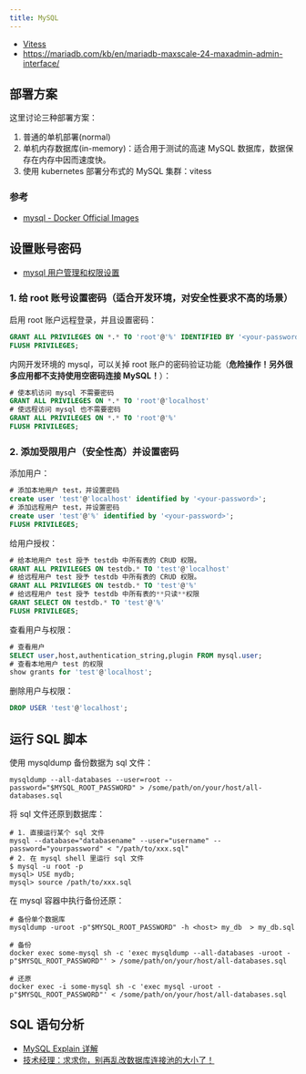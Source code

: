 ```yaml
---
title: MySQL
---
```

- [Vitess](https://github.com/vitessio/vitess)
- https://mariadb.com/kb/en/mariadb-maxscale-24-maxadmin-admin-interface/


## 部署方案

这里讨论三种部署方案：

1. 普通的单机部署(normal)
2. 单机内存数据库(in-memory)：适合用于测试的高速 MySQL 数据库，数据保存在内存中因而速度快。
3. 使用 kubernetes 部署分布式的 MySQL 集群：vitess

### 参考

- [mysql - Docker Official Images](https://hub.docker.com/_/mysql/)

## 设置账号密码

- [mysql 用户管理和权限设置](https://www.cnblogs.com/fslnet/p/3143344.html)

### 1. 给 root 账号设置密码（适合开发环境，对安全性要求不高的场景）

启用 root 账户远程登录，并且设置密码：
```sql
GRANT ALL PRIVILEGES ON *.* TO 'root'@'%' IDENTIFIED BY '<your-password>';
FLUSH PRIVILEGES;
```

内网开发环境的 mysql，可以关掉 root 账户的密码验证功能（**危险操作！另外很多应用都不支持使用空密码连接 MySQL！**）：

```sql
# 使本机访问 mysql 不需要密码
GRANT ALL PRIVILEGES ON *.* TO 'root'@'localhost'
# 使远程访问 mysql 也不需要密码
GRANT ALL PRIVILEGES ON *.* TO 'root'@'%' 
FLUSH PRIVILEGES;
```

### 2. 添加受限用户（安全性高）并设置密码

添加用户：
```sql
# 添加本地用户 test，并设置密码
create user 'test'@'localhost' identified by '<your-password>';
# 添加远程用户 test，并设置密码
create user 'test'@'%' identified by '<your-password>';
FLUSH PRIVILEGES;
```

给用户授权：

```sql
# 给本地用户 test 授予 testdb 中所有表的 CRUD 权限。
GRANT ALL PRIVILEGES ON testdb.* TO 'test'@'localhost'
# 给远程用户 test 授予 testdb 中所有表的 CRUD 权限。
GRANT ALL PRIVILEGES ON testdb.* TO 'test'@'%'
# 给远程用户 test 授予 testdb 中所有表的**只读**权限
GRANT SELECT ON testdb.* TO 'test'@'%'
FLUSH PRIVILEGES;
```

查看用户与权限：

```sql
# 查看用户
SELECT user,host,authentication_string,plugin FROM mysql.user;
# 查看本地用户 test 的权限
show grants for 'test'@'localhost'; 
```

删除用户与权限：

```sql
DROP USER 'test'@'localhost';
```

## 运行 SQL 脚本

使用 mysqldump 备份数据为 sql 文件：

```shell
mysqldump --all-databases --user=root --password="$MYSQL_ROOT_PASSWORD" > /some/path/on/your/host/all-databases.sql
```

将 sql 文件还原到数据库：

```shell
# 1. 直接运行某个 sql 文件
mysql --database="databasename" --user="username" --password="yourpassword" < "/path/to/xxx.sql"
# 2. 在 mysql shell 里运行 sql 文件
$ mysql -u root -p
mysql> USE mydb;
mysql> source /path/to/xxx.sql
```

在 mysql 容器中执行备份还原：

```shell
# 备份单个数据库
mysqldump -uroot -p"$MYSQL_ROOT_PASSWORD" -h <host> my_db  > my_db.sql

# 备份
docker exec some-mysql sh -c 'exec mysqldump --all-databases -uroot -p"$MYSQL_ROOT_PASSWORD"' > /some/path/on/your/host/all-databases.sql

# 还原
docker exec -i some-mysql sh -c 'exec mysql -uroot -p"$MYSQL_ROOT_PASSWORD"' < /some/path/on/your/host/all-databases.sql
```

## SQL 语句分析

- [MySQL Explain 详解](https://www.cnblogs.com/xuanzhi201111/p/4175635.html)
- [技术经理：求求你，别再乱改数据库连接池的大小了！](https://mp.weixin.qq.com/s/n1iE63B0N-vsXnro_NZzJw)
